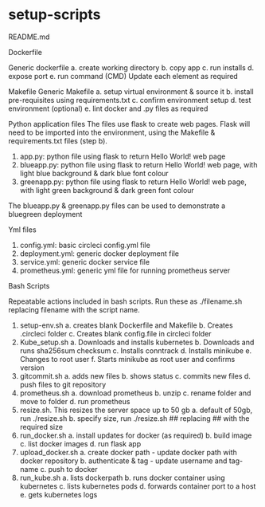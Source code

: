 # setup-scripts

README.md

Dockerfile

Generic dockerfile
a. create working directory
b. copy app
c. run installs
d. expose port
e. run command (CMD)
Update each element as required

Makefile
Generic Makefile
 a. setup virtual environment & source it
 b. install pre-requisites using requirements.txt
 c. confirm environment setup
 d. test environment (optional)
 e. lint docker and .py files as required


Python application files
The files use flask to create web pages. Flask will need to be imported into the environment, using the Makefile & requirements.txt files (step b).

1. app.py: python file using flask to return Hello World! web page
2. blueapp.py: python file using flask to return Hello World! web page, with light blue background & dark blue font colour
3. greenapp.py: python file using flask to return Hello World! web page, with light green background & dark green font colour

The blueapp.py & greenapp.py files can be used to demonstrate a bluegreen deployment


Yml files

1. config.yml: basic circleci config.yml file
2. deployment.yml: generic docker deployment file
3. service.yml: generic docker service file
4. prometheus.yml: generic yml file for running prometheus server

Bash Scripts

Repeatable actions included in bash scripts.  Run these as ./filename.sh replacing filename with the script name.

1. setup-env.sh
   a. creates blank Dockerfile and Makefile
   b. Creates .circleci folder 
   c. Creates blank config.file in circleci folder
2. Kube_setup.sh
   a. Downloads and installs kubernetes 
   b. Downloads and runs sha256sum checksum
   c. Installs conntrack
   d. Installs minikube
   e. Changes to root user
   f. Starts minikube as root user and confirms version
3. gitcommit.sh
   a. adds new files
   b. shows status
   c. commits new files
   d. push files to git repository
4. prometheus.sh
   a. download prometheus
   b. unzip
   c. rename folder and move to folder
   d. run prometheus
5. resize.sh.  This resizes the server space up to 50 gb
   a. default of 50gb,  run ./resize.sh
   b. specify size, run ./resize.sh ## replacing ## with the required size 
6. run_docker.sh
   a. install updates for docker (as required)
   b. build image
   c. list docker images
   d. run flask app
7. upload_docker.sh
   a. create docker path - update docker path with docker repository
   b. authenticate & tag - update username and tag-name
   c. push to docker
8. run_kube.sh
   a. lists dockerpath
   b. runs docker container using kubernetes
   c. lists kubernetes pods
   d. forwards container port to a host
   e. gets kubernetes logs
